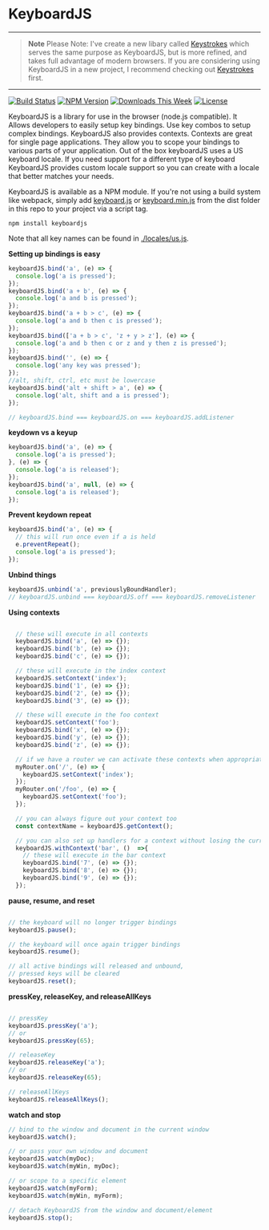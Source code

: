 
KeyboardJS
==========

---

> **Note**
> Please Note: I've create a new libary called
> [Keystrokes](https://github.com/RobertWHurst/Keystrokes) which serves the same purpose
> as KeyboardJS, but is more refined, and takes full advantage of modern browsers. If you are
> considering using KeyboardJS in a new project, I recommend checking out
> [Keystrokes](https://github.com/RobertWHurst/Keystrokes) first.

---

[![Build Status](http://img.shields.io/github/workflow/status/RobertWHurst/KeyboardJS/Unit%20Tests.svg?style=flat)](https://github.com/RobertWHurst/KeyboardJS/actions)
[![NPM Version](http://img.shields.io/npm/v/keyboardjs.svg?style=flat)](https://www.npmjs.org/package/keyboardjs)
[![Downloads This Week](http://img.shields.io/npm/dm/keyboardjs.svg?style=flat)](https://www.npmjs.org/package/keyboardjs)
[![License](http://img.shields.io/npm/l/keyboardjs.svg?style=flat)](https://www.npmjs.org/package/keyboardjs)

KeyboardJS is a library for use in the browser (node.js compatible). It Allows
developers to easily setup key bindings. Use key combos to setup complex
bindings. KeyboardJS also provides contexts. Contexts are great for single page
applications. They allow you to scope your bindings to various parts of your
application. Out of the box keyboardJS uses a US keyboard locale. If you need
support for a different type of keyboard KeyboardJS provides custom locale
support so you can create with a locale that better matches your needs.

KeyboardJS is available as a NPM module. If you're not using a build system
like webpack, simply add
[keyboard.js](https://github.com/RobertWHurst/KeyboardJS/blob/master/dist/keyboard.js)
or
[keyboard.min.js](https://github.com/RobertWHurst/KeyboardJS/blob/master/dist/keyboard.min.js)
from the dist folder in this repo to your project via a script tag.

```shell
npm install keyboardjs
```

Note that all key names can be found in [./locales/us.js](https://github.com/RobertWHurst/KeyboardJS/blob/master/locales/us.js).

__Setting up bindings is easy__

```javascript
keyboardJS.bind('a', (e) => {
  console.log('a is pressed');
});
keyboardJS.bind('a + b', (e) => {
  console.log('a and b is pressed');
});
keyboardJS.bind('a + b > c', (e) => {
  console.log('a and b then c is pressed');
});
keyboardJS.bind(['a + b > c', 'z + y > z'], (e) => {
  console.log('a and b then c or z and y then z is pressed');
});
keyboardJS.bind('', (e) => {
  console.log('any key was pressed');
});
//alt, shift, ctrl, etc must be lowercase
keyboardJS.bind('alt + shift > a', (e) => {
  console.log('alt, shift and a is pressed');
});

// keyboardJS.bind === keyboardJS.on === keyboardJS.addListener
```


__keydown vs a keyup__

```javascript
keyboardJS.bind('a', (e) => {
  console.log('a is pressed');
}, (e) => {
  console.log('a is released');
});
keyboardJS.bind('a', null, (e) => {
  console.log('a is released');
});
```


__Prevent keydown repeat__

```javascript
keyboardJS.bind('a', (e) => {
  // this will run once even if a is held
  e.preventRepeat();
  console.log('a is pressed');
});
```


__Unbind things__

```javascript
keyboardJS.unbind('a', previouslyBoundHandler);
// keyboardJS.unbind === keyboardJS.off === keyboardJS.removeListener
```


__Using contexts__

```javascript

  // these will execute in all contexts
  keyboardJS.bind('a', (e) => {});
  keyboardJS.bind('b', (e) => {});
  keyboardJS.bind('c', (e) => {});

  // these will execute in the index context
  keyboardJS.setContext('index');
  keyboardJS.bind('1', (e) => {});
  keyboardJS.bind('2', (e) => {});
  keyboardJS.bind('3', (e) => {});

  // these will execute in the foo context
  keyboardJS.setContext('foo');
  keyboardJS.bind('x', (e) => {});
  keyboardJS.bind('y', (e) => {});
  keyboardJS.bind('z', (e) => {});

  // if we have a router we can activate these contexts when appropriate
  myRouter.on('/', (e) => {
    keyboardJS.setContext('index');
  });
  myRouter.on('/foo', (e) => {
    keyboardJS.setContext('foo');
  });

  // you can always figure out your context too
  const contextName = keyboardJS.getContext();

  // you can also set up handlers for a context without losing the current context
  keyboardJS.withContext('bar', ()  =>{
    // these will execute in the bar context
    keyboardJS.bind('7', (e) => {});
    keyboardJS.bind('8', (e) => {});
    keyboardJS.bind('9', (e) => {});
  });
```


__pause, resume, and reset__

```javascript

// the keyboard will no longer trigger bindings
keyboardJS.pause();

// the keyboard will once again trigger bindings
keyboardJS.resume();

// all active bindings will released and unbound,
// pressed keys will be cleared
keyboardJS.reset();
```


__pressKey, releaseKey, and releaseAllKeys__

```javascript

// pressKey
keyboardJS.pressKey('a');
// or
keyboardJS.pressKey(65);

// releaseKey
keyboardJS.releaseKey('a');
// or
keyboardJS.releaseKey(65);

// releaseAllKeys
keyboardJS.releaseAllKeys();
```


__watch and stop__

```javascript
// bind to the window and document in the current window
keyboardJS.watch();

// or pass your own window and document
keyboardJS.watch(myDoc);
keyboardJS.watch(myWin, myDoc);

// or scope to a specific element
keyboardJS.watch(myForm);
keyboardJS.watch(myWin, myForm);

// detach KeyboardJS from the window and document/element
keyboardJS.stop();
```
